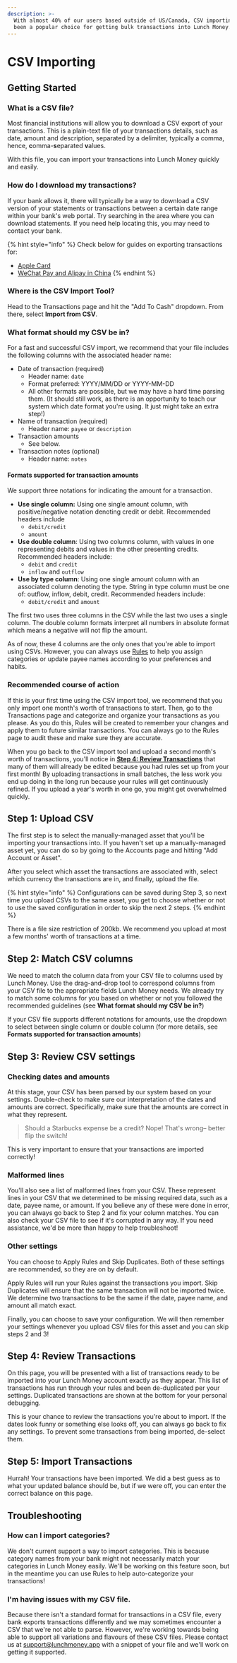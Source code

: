 ```yaml
---
description: >-
  With almost 40% of our users based outside of US/Canada, CSV importing has
  been a popular choice for getting bulk transactions into Lunch Money.
---
```


# CSV Importing

## Getting Started

### What is a CSV file?

Most financial institutions will allow you to download a CSV export of your transactions. This is a plain-text file of your transactions details, such as date, amount and description, separated by a delimiter, typically a comma, hence, **c**omma-**s**eparated **v**alues. 

With this file, you can import your transactions into Lunch Money quickly and easily.

### How do I download my transactions?

If your bank allows it, there will typically be a way to download a CSV version of your statements or transactions between a certain date range within your bank's web portal. Try searching in the area where you can download statements. If you need help locating this, you may need to contact your bank.

{% hint style="info" %}
Check below for guides on exporting transactions for:

* [Apple Card](https://techcrunch.com/2020/01/21/apple-card-users-can-now-download-monthly-transactions-in-a-spreadsheet/)
* [WeChat Pay and Alipay in China](https://www.notion.so/youngchingjui/Downloading-Transactions-in-China-185f49c2b39d427e9c82e10041e281a9)
{% endhint %}

### Where is the CSV Import Tool?

Head to the Transactions page and hit the "Add To Cash" dropdown. From there, select **Import from CSV**.

### What format should my CSV be in?

For a fast and successful CSV import, we recommend that your file includes the following columns with the associated header name:

* Date of transaction \(required\)
  * Header name: `date`
  * Format preferred: YYYY/MM/DD or YYYY-MM-DD
  * All other formats are possible, but we may have a hard time parsing them. \(It should still work, as there is an opportunity to teach our system which date format you're using. It just might take an extra step!\)
* Name of transaction \(required\)
  * Header name: `payee` or `description`
* Transaction amounts
  * See below.
* Transaction notes \(optional\)
  * Header name: `notes`

#### Formats supported for transaction amounts

We support three notations for indicating the amount for a transaction.

* **Use single column:** Using one single amount column, with positive/negative notation denoting credit or debit. Recommended headers include
  * `debit/credit`
  * `amount`
* **Use double column**: Using two columns column, with values in one representing debits and values in the other presenting credits. Recommended headers include:
  * `debit` and `credit`
  * `inflow` and `outflow`
* **Use by type column**: Using one single amount column with an associated column denoting the type. String in type column must be one of: outflow, inflow, debit, credit. Recommended headers include:
  * `debit/credit` and `amount`

The first two uses three columns in the CSV while the last two uses a single column. The double column formats interpret all numbers in absolute format which means a negative will not flip the amount.

As of now, these 4 columns are the only ones that you're able to import using CSVs. However, you can always use [Rules]() to help you assign categories or update payee names according to your preferences and habits.

### Recommended course of action

If this is your first time using the CSV import tool, we recommend that you only import one month's worth of transactions to start. Then, go to the Transactions page and categorize and organize your transactions as you please. As you do this, Rules will be created to remember your changes and apply them to future similar transactions. You can always go to the Rules page to audit these and make sure they are accurate.

When you go back to the CSV import tool and upload a second month's worth of transactions, you'll notice in [**Step 4: Review Transactions**](import-via-csv.md#step-4-review-transactions) that many of them will already be edited because you had rules set up from your first month! By uploading transactions in small batches, the less work you end up doing in the long run because your rules will get continuously refined. If you upload a year's worth in one go, you might get overwhelmed quickly.

## Step 1: Upload CSV

The first step is to select the manually-managed asset that you'll be importing your transactions into. If you haven't set up a manually-managed asset yet, you can do so by going to the Accounts page and hitting "Add Account or Asset".

After you select which asset the transactions are associated with, select which currency the transactions are in, and finally, upload the file.

{% hint style="info" %}
Configurations can be saved during Step 3, so next time you upload CSVs to the same asset, you get to choose whether or not to use the saved configuration in order to skip the next 2 steps.
{% endhint %}

There is a file size restriction of 200kb. We recommend you upload at most a few months' worth of transactions at a time.

## Step 2: Match CSV columns

We need to match the column data from your CSV file to columns used by Lunch Money. Use the drag-and-drop tool to correspond columns from your CSV file to the appropriate fields Lunch Money needs. We already try to match some columns for you based on whether or not you followed the recommended guidelines \(see **What format should my CSV be in?**\)

If your CSV file supports different notations for amounts, use the dropdown to select between single column or double column \(for more details, see **Formats supported for transaction amounts**\)

## Step 3: Review CSV settings

### Checking dates and amounts

At this stage, your CSV has been parsed by our system based on your settings. Double-check to make sure our interpretation of the dates and amounts are correct. Specifically, make sure that the amounts are correct in what they represent.

> Should a Starbucks expense be a credit? Nope! That's wrong– better flip the switch!

 This is very important to ensure that your transactions are imported correctly!

### Malformed lines

You'll also see a list of malformed lines from your CSV. These represent lines in your CSV that we determined to be missing required data, such as a date, payee name, or amount. If you believe any of these were done in error, you can always go back to Step 2 and fix your column matches. You can also check your CSV file to see if it's corrupted in any way. If you need assistance, we'd be more than happy to help troubleshoot!

### Other settings

You can choose to Apply Rules and Skip Duplicates. Both of these settings are recommended, so they are on by default.

Apply Rules will run your Rules against the transactions you import. Skip Duplicates will ensure that the same transaction will not be imported twice. We determine two transactions to be the same if the date, payee name, and amount all match exact.

Finally, you can choose to save your configuration. We will then remember your settings whenever you upload CSV files for this asset and you can skip steps 2 and 3!

## Step 4: Review Transactions

On this page, you will be presented with a list of transactions ready to be imported into your Lunch Money account exactly as they appear. This list of transactions has run through your rules and been de-duplicated per your settings. Duplicated transactions are shown at the bottom for your personal debugging.

This is your chance to review the transactions you're about to import. If the dates look funny or something else looks off, you can always go back to fix any settings. To prevent some transactions from being imported, de-select them.

## Step 5: Import Transactions

Hurrah! Your transactions have been imported. We did a best guess as to what your updated balance should be, but if we were off, you can enter the correct balance on this page.

## Troubleshooting

### How can I import categories?

We don't current support a way to import categories. This is because category names from your bank might not necessarily match your categories in Lunch Money easily. We'll be working on this feature soon, but in the meantime you can use Rules to help auto-categorize your transactions!

### I'm having issues with my CSV file.

Because there isn't a standard format for transactions in a CSV file, every bank exports transactions differently and we may sometimes encounter a CSV that we're not able to parse. However, we're working towards being able to support all variations and flavours of these CSV files. Please contact us at [support@lunchmoney.app](mailto:support@lunchmoney.app) with a snippet of your file and we'll work on getting it supported.

